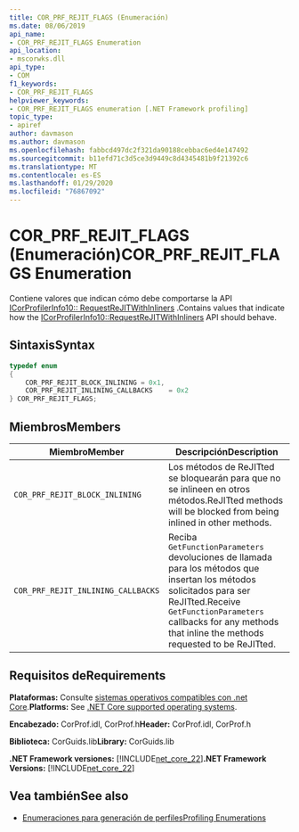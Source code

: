```yaml
---
title: COR_PRF_REJIT_FLAGS (Enumeración)
ms.date: 08/06/2019
api_name:
- COR_PRF_REJIT_FLAGS Enumeration
api_location:
- mscorwks.dll
api_type:
- COM
f1_keywords:
- COR_PRF_REJIT_FLAGS
helpviewer_keywords:
- COR_PRF_REJIT_FLAGS enumeration [.NET Framework profiling]
topic_type:
- apiref
author: davmason
ms.author: davmason
ms.openlocfilehash: fabbcd497dc2f321da90188cebbac6ed4e147492
ms.sourcegitcommit: b11efd71c3d5ce3d9449c8d4345481b9f21392c6
ms.translationtype: MT
ms.contentlocale: es-ES
ms.lasthandoff: 01/29/2020
ms.locfileid: "76867092"
---
```

# <a name="cor_prf_rejit_flags-enumeration"></a><span data-ttu-id="91f78-102">COR_PRF_REJIT_FLAGS (Enumeración)</span><span class="sxs-lookup"><span data-stu-id="91f78-102">COR_PRF_REJIT_FLAGS Enumeration</span></span>
<span data-ttu-id="91f78-103">Contiene valores que indican cómo debe comportarse la API [ICorProfilerInfo10:: RequestReJITWithInliners](icorprofilerinfo10-requestrejitwithinliners-method.md) .</span><span class="sxs-lookup"><span data-stu-id="91f78-103">Contains values that indicate how the [ICorProfilerInfo10::RequestReJITWithInliners](icorprofilerinfo10-requestrejitwithinliners-method.md) API should behave.</span></span>  
  
## <a name="syntax"></a><span data-ttu-id="91f78-104">Sintaxis</span><span class="sxs-lookup"><span data-stu-id="91f78-104">Syntax</span></span>  
  
```cpp  
typedef enum  
{      
    COR_PRF_REJIT_BLOCK_INLINING = 0x1,
    COR_PRF_REJIT_INLINING_CALLBACKS    = 0x2
} COR_PRF_REJIT_FLAGS;  
```  
  
## <a name="members"></a><span data-ttu-id="91f78-105">Miembros</span><span class="sxs-lookup"><span data-stu-id="91f78-105">Members</span></span>  
  
|<span data-ttu-id="91f78-106">Miembro</span><span class="sxs-lookup"><span data-stu-id="91f78-106">Member</span></span>|<span data-ttu-id="91f78-107">Descripción</span><span class="sxs-lookup"><span data-stu-id="91f78-107">Description</span></span>|  
|------------|-----------------|  
|`COR_PRF_REJIT_BLOCK_INLINING`| <span data-ttu-id="91f78-108">Los métodos de ReJITted se bloquearán para que no se inlineen en otros métodos.</span><span class="sxs-lookup"><span data-stu-id="91f78-108">ReJITted methods will be blocked from being inlined in other methods.</span></span> |  
|`COR_PRF_REJIT_INLINING_CALLBACKS`| <span data-ttu-id="91f78-109">Reciba `GetFunctionParameters` devoluciones de llamada para los métodos que insertan los métodos solicitados para ser ReJITted.</span><span class="sxs-lookup"><span data-stu-id="91f78-109">Receive `GetFunctionParameters` callbacks for any methods that inline the methods requested to be ReJITted.</span></span> |  

## <a name="requirements"></a><span data-ttu-id="91f78-110">Requisitos de</span><span class="sxs-lookup"><span data-stu-id="91f78-110">Requirements</span></span>  
 <span data-ttu-id="91f78-111">**Plataformas:** Consulte [sistemas operativos compatibles con .net Core](../../../core/install/dependencies.md?tabs=netcore30&pivots=os-windows).</span><span class="sxs-lookup"><span data-stu-id="91f78-111">**Platforms:** See [.NET Core supported operating systems](../../../core/install/dependencies.md?tabs=netcore30&pivots=os-windows).</span></span>  
  
 <span data-ttu-id="91f78-112">**Encabezado:** CorProf.idl, CorProf.h</span><span class="sxs-lookup"><span data-stu-id="91f78-112">**Header:** CorProf.idl, CorProf.h</span></span>  
  
 <span data-ttu-id="91f78-113">**Biblioteca:** CorGuids.lib</span><span class="sxs-lookup"><span data-stu-id="91f78-113">**Library:** CorGuids.lib</span></span>  
  
 <span data-ttu-id="91f78-114">**.NET Framework versiones:** [!INCLUDE[net_core_22](../../../../includes/net-core-22-md.md)]</span><span class="sxs-lookup"><span data-stu-id="91f78-114">**.NET Framework Versions:** [!INCLUDE[net_core_22](../../../../includes/net-core-22-md.md)]</span></span> 
  
## <a name="see-also"></a><span data-ttu-id="91f78-115">Vea también</span><span class="sxs-lookup"><span data-stu-id="91f78-115">See also</span></span>

- [<span data-ttu-id="91f78-116">Enumeraciones para generación de perfiles</span><span class="sxs-lookup"><span data-stu-id="91f78-116">Profiling Enumerations</span></span>](profiling-enumerations.md)
